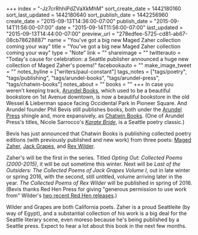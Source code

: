 +++
index = "-Jz7crRhhiPdZVaXkMhM"
sort_create_date = 1442180160
sort_last_updated = 1442180640
sort_publish_date = 1442256960
create_date = "2015-09-13T14:36:00-07:00"
publish_date = "2015-09-14T11:56:00-07:00"
date = "2015-09-14T11:56:00-07:00"
last_updated = "2015-09-13T14:44:00-07:00"
preview_url = "278edfee-5725-cd81-ab67-08cb78628887"
name = "You've got a big new Maged Zaher collection coming your way"
title = "You've got a big new Maged Zaher collection coming your way"
type = "Note"
link = ""
shareimage = ""
twitterauto = "Today's cause for celebration: a Seattle publisher announced a huge new collection of Maged Zaher's poems!"
facebookauto = ""
make_image_tweet = ""
notes_byline = ["writers/paul-constant"]
tags_notes = ["tags/poetry", "tags/publishing", "tags/arundel-books", "tags/arundel-press", "tags/chatwin-books"]
notes_about = ""
books = ""
+++
In case you weren't keeping track, [Arundel Books](http://www.arundelbookstores.com/home.html), which used to be a beautiful bookstore on 1st Avenue downtown, is now a beautiful bookstore in the old Wessel & Lieberman space facing Occidental Park in Pioneer Square. And Arundel founder Phil Bevis still publishes books, both under the [Arundel Press](http://www.arundelbookstores.com/publications.html) shingle and, more expansively, as [Chatwin Books](http://www.chatwinbooks.com/). (One of Arundel Press's titles, Nicole Sarrocco's [*Karate Bride*](http://www.karatebride.com/KB2.html), is a Seattle poetry classic.)

Bevis has just announced that Chatwin Books is publishing collected poetry editions (with previously published and new work) from three poets: [Maged Zaher](http://www.themonarchreview.org/three-poems-maged-zaher/), [Jack Grapes](http://jackgrapes.com/grapes_bio.php), and [Rex Wilder](http://www.poetryfoundation.org/bio/rex-wilder). 

Zaher's will be the first in the series. Titled *Opting Out: Collected Poems (2000-2015)*, it will be out sometime this winter. Next will be *Last of the Outsiders: The Collected Poems of Jack Grapes Volume I*, out in late winter or spring 2016, with the second, still untitled, volume arriving later in the year. *The Collected Poems of Rex Wilder* will be published in spring of 2016. (Bevis thanks Red Hen Press for giving "generous permission to use work from" Wilder's [two recent Red Hen releases](http://redhen.org/authors/?author_UUID=A51AE7E1-F163-8D36-18A2-B1BC736822A3).)

Wilder and Grapes are both California poets. Zaher is a proud Seattleite (by way of Egypt), and a substantial collection of his work is a big deal for the Seattle literary scene, even moreso because he's being published by a Seattle press. Expect to hear a lot about this book in the next few months.